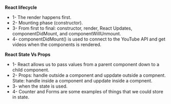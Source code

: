 **React lifecycle**

* 1- The render happens first.
* 2- Mounting phase (constructor).
* 3- From first to final: constructor, render, React Updates, componentDidMount, and componentWillUnmount.
* 4- componentDidMount() is used to connect to the YouTube API and get videos when the components is rendered.

**React State Vs Props**

* 1- React allows us to pass values from a parent component down to a child component. 
* 2- Props: handle outside a component and uppdate outside a compnent.
     State: handle inside a component and uppdate inside a compnent.
* 3- when the state is used.
* 4- Counter and Forms are some examples of things that we could store in state.
